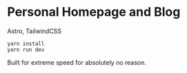 # Personal Homepage and Blog

Astro, TailwindCSS

```shell
yarn install
yarn run dev
```

Built for extreme speed for absolutely no reason.